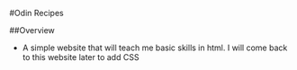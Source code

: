 #Odin Recipes

##Overview
- A simple website that will teach me basic skills in html.
I will come back to this website later to add CSS